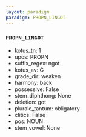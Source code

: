 ```yaml
---
layout: paradigm
paradigm: PROPN_LINGOT
---
```

### ` PROPN_LINGOT `


* kotus_tn: 1
* upos: PROPN
* suffix_regex: ngot
* kotus_av: G
* grade_dir: weaken
* harmony: back
* possessive: False
* stem_diphthong: None
* deletion: got
* plurale_tantum: obligatory
* clitics: False
* pos: NOUN
* stem_vowel: None
